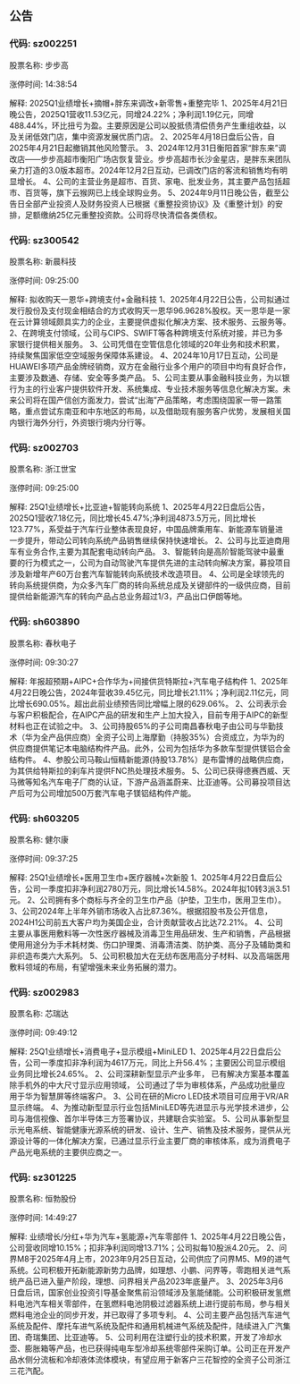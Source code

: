 ## 公告

### 代码: sz002251

股票名称: 步步高

涨停时间: 14:38:54

解释: 2025Q1业绩增长+摘帽+胖东来调改+新零售+重整完毕
1、2025年4月21日晚公告，2025Q1营收11.53亿元，同增24.22%；净利润1.19亿元，同增488.44%，环比扭亏为盈。主要原因是公司以股抵债清偿债务产生重组收益，以及关闭低效门店，集中资源发展优质门店。
2、2025年4月18日盘后公告，自2025年4月21日起撤销其他风险警示。
3、2024年12月31日衡阳首家“胖东来”调改店——步步高超市衡阳广场店恢复营业。步步高超市长沙金星店，是胖东来团队亲力打造的3.0版本超市。2024年12月2日互动，已调改门店的客流和销售均有明显增长。
4、公司的主营业务是超市、百货、家电、批发业务，其主要产品包括超市、百货等，旗下云猴网已上线全球购业务。
5、2024年9月11日晚公告，截至公告日全部产业投资人及财务投资人已根据《重整投资协议》及《重整计划》的安排，足额缴纳25亿元重整投资款。公司将尽快清偿各类债权。

### 代码: sz300542

股票名称: 新晨科技

涨停时间: 09:25:00

解释: 拟收购天一恩华+跨境支付+金融科技
1、2025年4月22日公告，公司拟通过发行股份及支付现金相结合的方式收购天一恩华96.9628%股权。天一恩华是一家在云计算领域颇具实力的企业，主要提供虚拟化解决方案、技术服务、云服务等。
2、在跨境支付领域，公司与CIPS、SWIFT等各种跨境支付系统对接，并已为多家银行提供相关服务。
3、公司凭借在空管信息化领域的20年业务和技术积累，持续聚焦国家低空空域服务保障体系建设。
4、2024年10月17日互动，公司是HUAWEI多项产品金牌经销商，双方在金融行业多个用户的项目中均有良好合作，主要涉及数通、存储、安全等多类产品。
5、公司主要从事金融科技业务，为以银行为主的行业客户提供软件开发、系统集成、专业技术服务等信息化解决方案。未来公司将在国产信创方面发力，尝试“出海”产品策略，考虑围绕国家一带一路策略，重点尝试东南亚和中东地区的布局，以及借助现有服务客户优势，发展相关国内银行海外分行，外资银行境内分行等。

### 代码: sz002703

股票名称: 浙江世宝

涨停时间: 09:25:00

解释: 25Q1业绩增长+比亚迪+智能转向系统
1、2025年4月22日盘后公告，2025Q1营收7.18亿元，同比增长45.47%;净利润4873.5万元，同比增长123.77%，系受益于汽车行业整体表现良好，中国品牌乘用车、新能源车销量进一步提升，带动公司转向系统产品销售继续保持快速增长。
2、公司与比亚迪商用车有业务合作,主要为其配套电动转向产品。
3、智能转向是高阶智能驾驶中最重要的行为模式之一，公司为自动驾驶汽车提供先进的主动转向解决方案，募投项目涉及新增年产60万台套汽车智能转向系统技术改造项目。
4、公司是全球领先的转向系统提供商，为众多汽车厂商的转向系统总成及关键部件的一级供应商，目前提供给新能源汽车的转向产品占总业务超过1/3，产品出口伊朗等地。

### 代码: sh603890

股票名称: 春秋电子

涨停时间: 09:30:27

解释: 年报超预期+AIPC+合作华为+间接供货特斯拉+汽车电子结构件
1、2025年4月22日晚公告，2024年营收39.45亿元，同比增长21.11%；净利润2.11亿元，同比增长690.05%。超出此前业绩预告同比增幅上限的629.06%。
2、公司表示会与客户积极配合，在AIPC产品的研发和生产上加大投入，目前专用于AIPC的新型材料也正在试验之中。
3、公司持股65%的子公司南昌春秋电子由公司与华勤技术（华为全产品供应商）全资子公司上海摩勤（持股35%）合资成立，为华为的供应商提供笔记本电脑结构件产品。此外，公司为包括华为多款车型提供镁铝合金结构件。
4、参股公司马鞍山恒精新能源(持股13.78%）是布雷博的战略供应商，为其供给特斯拉的刹车片提供FNC热处理技术服务。
5、公司已获得德赛西威、天马微等知名汽车电子厂商的认证，下游产品涵盖蔚来、比亚迪等。公司募投项目达产后可为公司增加500万套汽车电子镁铝结构件产能。

### 代码: sh603205

股票名称: 健尔康

涨停时间: 09:37:25

解释: 25Q1业绩增长+医用卫生巾+医疗器械+次新股
1、2025年4月22日盘后公告，公司一季度扣非净利润2780万元，同比增长14.58%。2024年拟10转3派3.51元。
2、公司拥有多个商标与齐全的卫生巾产品（护垫，卫生巾，医用卫生巾）。
3、公司2024年上半年外销市场收入占比87.36%。根据招股书及公开信息，2024H1公司前五大客户均为美国企业，合计贡献营收占比达72.21%。
4、公司主要从事医用敷料等一次性医疗器械及消毒卫生用品研发、生产和销售，产品根据使用用途分为手术耗材类、伤口护理类、消毒清洁类、防护类、高分子及辅助类和非织造布类六大系列。
5、公司积极加大在无纺布医用高分子材料、以及高端医用敷料领域的布局，有望增强未来业务拓展的潜力。

### 代码: sz002983

股票名称: 芯瑞达

涨停时间: 09:49:12

解释: 25Q1业绩增长+消费电子+显示模组+MiniLED
1、2025年4月22日盘后公告，公司一季度扣非净利润为4617万元，同比上升56.4%；主要因公司显示模组业务同比增长24.65%。
2、公司深耕新型显示产业多年， 已有解决方案基本覆盖除手机外的中大尺寸显示应用领域， 公司通过了华为审核体系，产品成功批量应用于华为智慧屏等终端客户。
3、公司在研的Micro LED技术项目可应用于VR/AR显示终端。
4、为推动新型显示行业包括MiniLED等先进显示与光学技术进步，公司与海信视像、首尔半导体三方签署协议，共建联合实验室。
5、公司从事新型显示光电系统、智能健康光源系统的研发、设计、生产、销售及技术服务，提供从光源设计等的一体化解决方案，已通过显示行业主要厂商的审核体系，成为消费电子产品光电系统的主要供应商之一。

### 代码: sz301225

股票名称: 恒勃股份

涨停时间: 14:49:27

解释: 业绩增长/分红+华为汽车+氢能源+汽车零部件
1、2025年4月22日晚公告，公司营收同增10.15%；扣非净利润同增13.71%；公司拟每10股派4.20元。
2、问界M8于2025年4月上市，2023年9月25日互动，公司供应了问界M5、M9的进气系统。公司积极开拓新能源新势力品牌，如理想、小鹏、问界等，零跑相关进气系统产品已进入量产阶段，理想、问界相关产品2023年底量产。
3、2025年3月6日盘后讯，国家创业投资引导基金聚焦前沿领域涉及氢能储能。公司积极研发氢燃料电池汽车相关零部件，在氢燃料电池阴极过滤器系统上进行提前布局，参与相关燃料电池企业的同步开发，并已取得了多项专利。
4、公司主要产品包括汽车进气系统及配件、摩托车进气系统及配件和通用机械进气系统及配件，陆续进入广汽集团、奇瑞集团、比亚迪等。
5、公司利用在注塑行业的技术积累，开发了冷却水壶、膨胀箱等产品，也已获得纯电车型冷却系统零部件采购订单。公司正在开发产品水侧分流板和冷却液体流体模块，有望应用于新客户三花智控的全资子公司浙江三花汽配。


